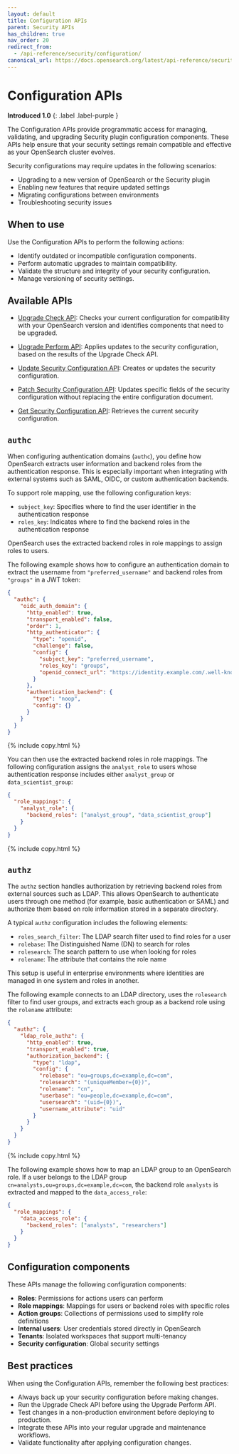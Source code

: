```yaml
---
layout: default
title: Configuration APIs
parent: Security APIs
has_children: true
nav_order: 20
redirect_from:
  - /api-reference/security/configuration/
canonical_url: https://docs.opensearch.org/latest/api-reference/security/configuration/index/
---
```


# Configuration APIs
**Introduced 1.0**
{: .label .label-purple }

The Configuration APIs provide programmatic access for managing, validating, and upgrading Security plugin configuration components. These APIs help ensure that your security settings remain compatible and effective as your OpenSearch cluster evolves.

Security configurations may require updates in the following scenarios:

- Upgrading to a new version of OpenSearch or the Security plugin
- Enabling new features that require updated settings
- Migrating configurations between environments
- Troubleshooting security issues

## When to use

Use the Configuration APIs to perform the following actions:

- Identify outdated or incompatible configuration components.
- Perform automatic upgrades to maintain compatibility.
- Validate the structure and integrity of your security configuration.
- Manage versioning of security settings.

## Available APIs

- [Upgrade Check API]({{site.url}}{{site.baseurl}}/api-reference/security/configuration/upgrade-check/): Checks your current configuration for compatibility with your OpenSearch version and identifies components that need to be upgraded.

- [Upgrade Perform API]({{site.url}}{{site.baseurl}}/api-reference/security/configuration/upgrade-perform/): Applies updates to the security configuration, based on the results of the Upgrade Check API.

- [Update Security Configuration API]({{site.url}}{{site.baseurl}}/api-reference/security/configuration/update-configuration/): Creates or updates the security configuration.

- [Patch Security Configuration API]({{site.url}}{{site.baseurl}}/api-reference/security/configuration/patch-configuration/): Updates specific fields of the security configuration without replacing the entire configuration document. 

- [Get Security Configuration API]({{site.url}}{{site.baseurl}}/api-reference/security/configuration/get-configuration/): Retrieves the current security configuration.

## `authc`

When configuring authentication domains (`authc`), you define how OpenSearch extracts user information and backend roles from the authentication response. This is especially important when integrating with external systems such as SAML, OIDC, or custom authentication backends.

To support role mapping, use the following configuration keys:

- `subject_key`: Specifies where to find the user identifier in the authentication response
- `roles_key`: Indicates where to find the backend roles in the authentication response

OpenSearch uses the extracted backend roles in role mappings to assign roles to users.

The following example shows how to configure an authentication domain to extract the username from `"preferred_username"` and backend roles from `"groups"` in a JWT token:

```json
{
  "authc": {
    "oidc_auth_domain": {
      "http_enabled": true,
      "transport_enabled": false,
      "order": 1,
      "http_authenticator": {
        "type": "openid",
        "challenge": false,
        "config": {
          "subject_key": "preferred_username",
          "roles_key": "groups",
          "openid_connect_url": "https://identity.example.com/.well-known/openid-configuration"
        }
      },
      "authentication_backend": {
        "type": "noop",
        "config": {}
      }
    }
  }
}
```
{% include copy.html %}

You can then use the extracted backend roles in role mappings. The following configuration assigns the `analyst_role` to users whose authentication response includes either `analyst_group` or `data_scientist_group`:

```json
{
  "role_mappings": {
    "analyst_role": {
      "backend_roles": ["analyst_group", "data_scientist_group"]
    }
  }
}
```
{% include copy.html %}


## `authz`

The `authz` section handles authorization by retrieving backend roles from external sources such as LDAP. This allows OpenSearch to authenticate users through one method (for example, basic authentication or SAML) and authorize them based on role information stored in a separate directory.

A typical `authz` configuration includes the following elements:

- `roles_search_filter`: The LDAP search filter used to find roles for a user
- `rolebase`: The Distinguished Name (DN) to search for roles
- `rolesearch`: The search pattern to use when looking for roles
- `rolename`: The attribute that contains the role name

This setup is useful in enterprise environments where identities are managed in one system and roles in another.

The following example connects to an LDAP directory, uses the `rolesearch` filter to find user groups, and extracts each group as a backend role using the `rolename` attribute:

```json
{
  "authz": {
    "ldap_role_authz": {
      "http_enabled": true,
      "transport_enabled": true,
      "authorization_backend": {
        "type": "ldap",
        "config": {
          "rolebase": "ou=groups,dc=example,dc=com",
          "rolesearch": "(uniqueMember={0})",
          "rolename": "cn",
          "userbase": "ou=people,dc=example,dc=com",
          "usersearch": "(uid={0})",
          "username_attribute": "uid"
        }
      }
    }
  }
}
```
{% include copy.html %}


The following example shows how to map an LDAP group to an OpenSearch role. If a user belongs to the LDAP group `cn=analysts,ou=groups,dc=example,dc=com`, the backend role `analysts` is extracted and mapped to the `data_access_role`:

```json
{
  "role_mappings": {
    "data_access_role": {
      "backend_roles": ["analysts", "researchers"]
    }
  }
}
```

## Configuration components

These APIs manage the following configuration components:

- **Roles**: Permissions for actions users can perform
- **Role mappings**: Mappings for users or backend roles with specific roles
- **Action groups**: Collections of permissions used to simplify role definitions
- **Internal users**: User credentials stored directly in OpenSearch
- **Tenants**: Isolated workspaces that support multi-tenancy
- **Security configuration**: Global security settings

## Best practices

When using the Configuration APIs, remember the following best practices:

- Always back up your security configuration before making changes.
- Run the Upgrade Check API before using the Upgrade Perform API.
- Test changes in a non-production environment before deploying to production.
- Integrate these APIs into your regular upgrade and maintenance workflows.
- Validate functionality after applying configuration changes.